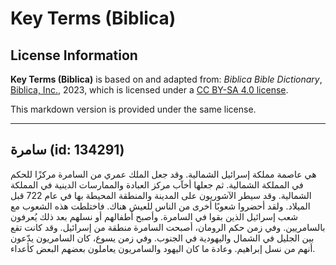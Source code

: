 # Key Terms (Biblica)

## License Information

**Key Terms (Biblica)** is based on and adapted from: _Biblica Bible Dictionary_, [Biblica, Inc.](https://www.biblica.com/), 2023, which is licensed under a [CC BY-SA 4.0 license](https://creativecommons.org/licenses/by-sa/4.0/legalcode.en).

This markdown version is provided under the same license.



--------------------------------

## سامرة (id: 134291)

هي عاصمة مملكة إسرائيل الشمالية. وقد جعل الملك عمري من السامرة مركزًا للحكم في المملكة الشمالية. ثم جعلها أخآب مركز العبادة والممارسات الدينية في المملكة الشمالية. وقد سيطر الآشوريون على المدينة والمنطقة المحيطة بها في عام 722 قبل الميلاد. ولقد أحضروا شعوبًا أخرى من الناس للعيش هناك. فاختلطت هذه الشعوب مع شعب إسرائيل الذين بقوا في السامرة. وأصبح أطفالهم أو نسلهم بعد ذلك يُعرفون بالسامريين. وفي زمن حكم الرومان، أصبحت السامرة منطقة من إسرائيل. وقد كانت تقع بين الجليل في الشمال واليهودية في الجنوب. وفي زمن يسوع، كان السامريون يدّعون أنهم من نسل إبراهيم. وعادة ما كان اليهود والسامريون يعاملون بعضهم البعض كأعداء.


